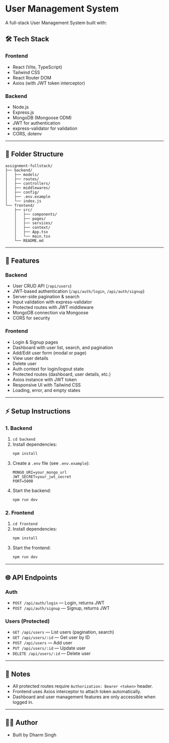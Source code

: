 # User Management System

A full-stack User Management System built with:

## 🛠 Tech Stack

### Frontend
- React (Vite, TypeScript)
- Tailwind CSS
- React Router DOM
- Axios (with JWT token interceptor)

### Backend
- Node.js
- Express.js
- MongoDB (Mongoose ODM)
- JWT for authentication
- express-validator for validation
- CORS, dotenv

---

## 📁 Folder Structure

```
assignment-fullstack/
├── backend/
│   ├── models/
│   ├── routes/
│   ├── controllers/
│   ├── middlewares/
│   ├── config/
│   ├── .env.example
│   └── index.js
└── frontend/
    ├── src/
    │   ├── components/
    │   ├── pages/
    │   ├── services/
    │   ├── context/
    │   ├── App.tsx
    │   └── main.tsx
    └── README.md
```

---

## 🚀 Features

### Backend
- User CRUD API (`/api/users`)
- JWT-based authentication (`/api/auth/login`, `/api/auth/signup`)
- Server-side pagination & search
- Input validation with express-validator
- Protected routes with JWT middleware
- MongoDB connection via Mongoose
- CORS for security

### Frontend
- Login & Signup pages
- Dashboard with user list, search, and pagination
- Add/Edit user form (modal or page)
- View user details
- Delete user
- Auth context for login/logout state
- Protected routes (dashboard, user details, etc.)
- Axios instance with JWT token
- Responsive UI with Tailwind CSS
- Loading, error, and empty states

---

## ⚡️ Setup Instructions

### 1. Backend
1. `cd backend`
2. Install dependencies:
   ```sh
   npm install
   ```
3. Create a `.env` file (see `.env.example`):
   ```env
   MONGO_URI=your_mongo_url
   JWT_SECRET=your_jwt_secret
   PORT=5000
   ```
4. Start the backend:
   ```sh
   npm run dev
   ```

### 2. Frontend
1. `cd frontend`
2. Install dependencies:
   ```sh
   npm install
   ```
3. Start the frontend:
   ```sh
   npm run dev
   ```

---

## 🌐 API Endpoints

### Auth
- `POST /api/auth/login` — Login, returns JWT
- `POST /api/auth/signup` — Signup, returns JWT

### Users (Protected)
- `GET /api/users` — List users (pagination, search)
- `GET /api/users/:id` — Get user by ID
- `POST /api/users` — Add user
- `PUT /api/users/:id` — Update user
- `DELETE /api/users/:id` — Delete user

---

## 📝 Notes
- All protected routes require `Authorization: Bearer <token>` header.
- Frontend uses Axios interceptor to attach token automatically.
- Dashboard and user management features are only accessible when logged in.

---

## 👨‍💻 Author
- Built by Dharm Singh

